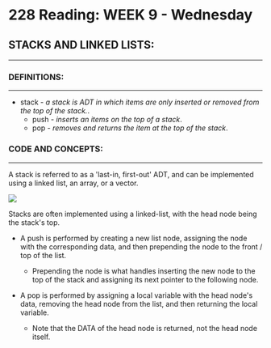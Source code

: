 # 228 Reading: **WEEK 9** - Wednesday

## **STACKS AND LINKED LISTS:**
***
### **DEFINITIONS:**
***
* stack - *a stack is ADT in which items are only inserted or removed from the top of the stack.*.
    * push - *inserts an items on the top of a stack*.
    * pop - *removes and returns the item at the top of the stack*.
### **CODE AND CONCEPTS:**
***
A stack is referred to as a 'last-in, first-out' ADT, and can be implemented using a linked list, an array, or a vector.

![](https://i.gyazo.com/c5e40c18513d300654e8d74b5e3d6a83.png)

Stacks are often implemented using a linked-list, with the head node being the stack's top.

* A push is performed by creating a new list node, assigning the node with the corresponding data, and then prepending the node to the front / top of the list.

    * Prepending the node is what handles inserting the new node to the top of the stack and assigning its next pointer to the following node.

* A pop is performed by assigning a local variable with the head node's data, removing the head node from the list, and then returning the local variable.

    * Note that the DATA of the head node is returned, not the head node itself.
